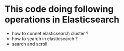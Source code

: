 # This code doing following operations in  Elasticsearch
* how to connet elasticsearch cluster ?
* how to search in elasticsearch ?
* search and scroll
